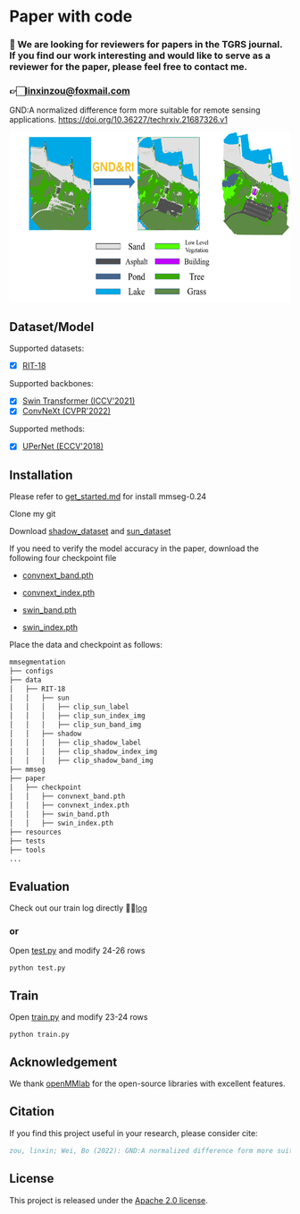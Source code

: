 
# Paper with code
### 🌟 We are looking for reviewers for papers in the TGRS journal. If you find our work interesting and would like to serve as a reviewer for the paper, please feel free to contact me.
### 👉🏻linxinzou@foxmail.com
GND:A normalized difference form more suitable for remote sensing applications.
https://doi.org/10.36227/techrxiv.21687326.v1

<div  align="center">
 <img src="resources/swin.png" width = "591" height = "306" alt="GND and RI" align=center />
</div>

## Dataset/Model

Supported datasets:

- [x] [RIT-18](https://github.com/rmkemker/RIT-18)


Supported backbones:

- [x] [Swin Transformer (ICCV'2021)](https://github.com/microsoft/Swin-Transformer)
- [x] [ConvNeXt (CVPR'2022)](https://github.com/facebookresearch/ConvNeXt)

Supported methods:

- [x] [UPerNet (ECCV'2018)](configs/upernet)


## Installation

Please refer to [get_started.md](https://github.com/open-mmlab/mmsegmentation/releases/tag/v0.24.0) for install mmseg-0.24

Clone my git

Download [shadow_dataset](https://drive.google.com/file/d/12fvd1He8hQdkC2PTBLM_X2mwR92BcStF/view?usp=share_link) and
[sun_dataset](https://drive.google.com/file/d/1--j4s1uvJiONb7apNJ9V3syrmWgY2o9u/view?usp=share_link)

If you need to verify the model accuracy in the paper, download the following four checkpoint file

- [convnext_band.pth](https://drive.google.com/file/d/1-3NxTRQ0SuEjhsN9yeXw1QHjfPJl3YBM/view?usp=share_link)

- [convnext_index.pth](https://drive.google.com/file/d/1-3XPDAvw6gN5LIo00t0exaPntx4ktRXy/view?usp=share_link)

- [swin_band.pth](https://drive.google.com/file/d/1-5mCnnELnjMIqm5r_89l1TC3KSP6sQ65/view?usp=share_link)

- [swin_index.pth](https://drive.google.com/file/d/1-8ls60lsybqSnQ5EdjNteoCVyASKp36d/view?usp=share_link)

Place the data and checkpoint as follows:
```none
mmsegmentation
├── configs
├── data
│   ├── RIT-18
│   │   ├── sun
│   │   │   ├── clip_sun_label
│   │   │   ├── clip_sun_index_img
│   │   │   ├── clip_sun_band_img
│   │   ├── shadow
│   │   │   ├── clip_shadow_label
│   │   │   ├── clip_shadow_index_img
│   │   │   ├── clip_shadow_band_img
├── mmseg
├── paper
│   ├── checkpoint
│   │   ├── convnext_band.pth
│   │   ├── convnext_index.pth
│   │   ├── swin_band.pth
│   │   ├── swin_index.pth
├── resources
├── tests
├── tools
...
```

## Evaluation
Check out our train log directly 
👋🏻[log](/paper/log)

### or

Open [test.py](/test.py) and modify 24-26 rows
```none
python test.py
```
## Train
Open [train.py](/train.py) and modify 23-24 rows
```none
python train.py
```
## Acknowledgement

We thank [openMMlab](https://github.com/open-mmlab) for the open-source libraries with excellent features.

## Citation

If you find this project useful in your research, please consider cite:

```BibTeX
zou, linxin; Wei, Bo (2022): GND:A normalized difference form more suitable for remote sensing applications. TechRxiv. Preprint. https://doi.org/10.36227/techrxiv.21687326.v1 
```

## License

This project is released under the [Apache 2.0 license](LICENSE).
